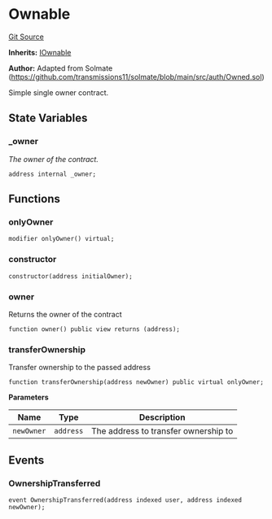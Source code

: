 # Ownable
[Git Source](https://github.com/ethereum-optimism/optimism/blob/c6ae546047e96fbfd2d0f78febba2885aab34f5f/src/util/Ownable.sol)

**Inherits:**
[IOwnable](/src/interfaces/IOwnable.sol/interface.IOwnable.md)

**Author:**
Adapted from Solmate (https://github.com/transmissions11/solmate/blob/main/src/auth/Owned.sol)

Simple single owner contract.


## State Variables
### _owner
*The owner of the contract.*


```solidity
address internal _owner;
```


## Functions
### onlyOwner


```solidity
modifier onlyOwner() virtual;
```

### constructor


```solidity
constructor(address initialOwner);
```

### owner

Returns the owner of the contract


```solidity
function owner() public view returns (address);
```

### transferOwnership

Transfer ownership to the passed address


```solidity
function transferOwnership(address newOwner) public virtual onlyOwner;
```
**Parameters**

|Name|Type|Description|
|----|----|-----------|
|`newOwner`|`address`|The address to transfer ownership to|


## Events
### OwnershipTransferred

```solidity
event OwnershipTransferred(address indexed user, address indexed newOwner);
```

